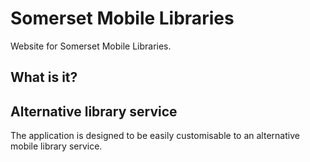 # Somerset Mobile Libraries

Website for Somerset Mobile Libraries.

## What is it?




## Alternative library service

The application is designed to be easily customisable to an alternative mobile library service.

